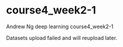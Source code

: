 # course4_week2-1
Andrew Ng deep learning course4_week2-1

Datasets upload failed and will reupload later.
